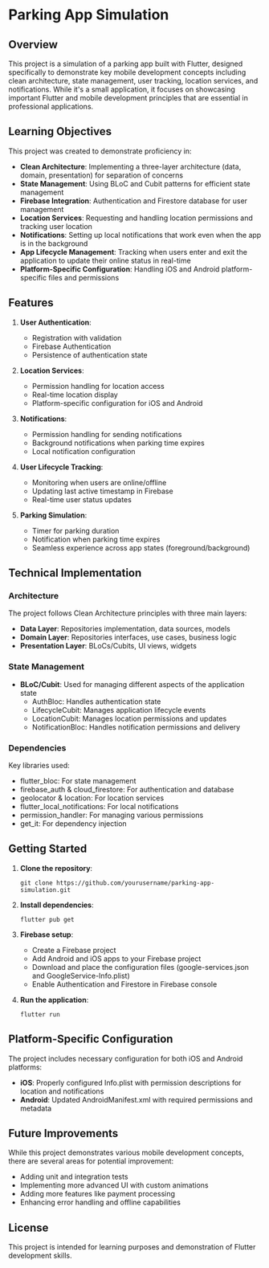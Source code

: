 # Parking App Simulation

## Overview

This project is a simulation of a parking app built with Flutter, designed specifically to demonstrate key mobile development concepts including clean architecture, state management, user tracking, location services, and notifications. While it's a small application, it focuses on showcasing important Flutter and mobile development principles that are essential in professional applications.

## Learning Objectives

This project was created to demonstrate proficiency in:

- **Clean Architecture**: Implementing a three-layer architecture (data, domain, presentation) for separation of concerns
- **State Management**: Using BLoC and Cubit patterns for efficient state management
- **Firebase Integration**: Authentication and Firestore database for user management
- **Location Services**: Requesting and handling location permissions and tracking user location
- **Notifications**: Setting up local notifications that work even when the app is in the background
- **App Lifecycle Management**: Tracking when users enter and exit the application to update their online status in real-time
- **Platform-Specific Configuration**: Handling iOS and Android platform-specific files and permissions

## Features

1. **User Authentication**:

   - Registration with validation
   - Firebase Authentication
   - Persistence of authentication state

2. **Location Services**:

   - Permission handling for location access
   - Real-time location display
   - Platform-specific configuration for iOS and Android

3. **Notifications**:

   - Permission handling for sending notifications
   - Background notifications when parking time expires
   - Local notification configuration

4. **User Lifecycle Tracking**:

   - Monitoring when users are online/offline
   - Updating last active timestamp in Firebase
   - Real-time user status updates

5. **Parking Simulation**:
   - Timer for parking duration
   - Notification when parking time expires
   - Seamless experience across app states (foreground/background)

## Technical Implementation

### Architecture

The project follows Clean Architecture principles with three main layers:

- **Data Layer**: Repositories implementation, data sources, models
- **Domain Layer**: Repositories interfaces, use cases, business logic
- **Presentation Layer**: BLoCs/Cubits, UI views, widgets

### State Management

- **BLoC/Cubit**: Used for managing different aspects of the application state
  - AuthBloc: Handles authentication state
  - LifecycleCubit: Manages application lifecycle events
  - LocationCubit: Manages location permissions and updates
  - NotificationBloc: Handles notification permissions and delivery

### Dependencies

Key libraries used:

- flutter_bloc: For state management
- firebase_auth & cloud_firestore: For authentication and database
- geolocator & location: For location services
- flutter_local_notifications: For local notifications
- permission_handler: For managing various permissions
- get_it: For dependency injection

## Getting Started

1. **Clone the repository**:

   ```
   git clone https://github.com/yourusername/parking-app-simulation.git
   ```

2. **Install dependencies**:

   ```
   flutter pub get
   ```

3. **Firebase setup**:

   - Create a Firebase project
   - Add Android and iOS apps to your Firebase project
   - Download and place the configuration files (google-services.json and GoogleService-Info.plist)
   - Enable Authentication and Firestore in Firebase console

4. **Run the application**:
   ```
   flutter run
   ```

## Platform-Specific Configuration

The project includes necessary configuration for both iOS and Android platforms:

- **iOS**: Properly configured Info.plist with permission descriptions for location and notifications
- **Android**: Updated AndroidManifest.xml with required permissions and metadata

## Future Improvements

While this project demonstrates various mobile development concepts, there are several areas for potential improvement:

- Adding unit and integration tests
- Implementing more advanced UI with custom animations
- Adding more features like payment processing
- Enhancing error handling and offline capabilities

## License

This project is intended for learning purposes and demonstration of Flutter development skills.
